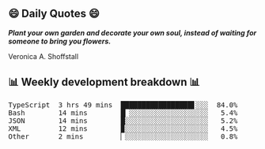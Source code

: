 ## 😄 Daily Quotes 😄

_**Plant your own garden and decorate your own soul, instead of waiting for someone to bring you flowers.**_

Veronica A. Shoffstall



## 📊 Weekly development breakdown 📊

<pre>TypeScript  3 hrs 49 mins  █████████████████▋░░░  84.0%
Bash        14 mins        █▏░░░░░░░░░░░░░░░░░░░   5.4%
JSON        14 mins        █░░░░░░░░░░░░░░░░░░░░   5.2%
XML         12 mins        ▉░░░░░░░░░░░░░░░░░░░░   4.5%
Other       2 mins         ▏░░░░░░░░░░░░░░░░░░░░   0.8%</pre>